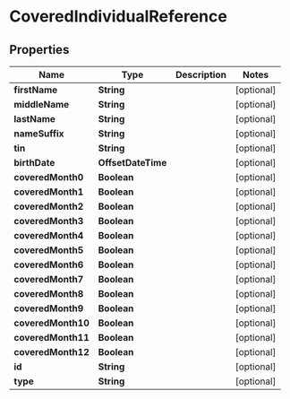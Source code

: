 

# CoveredIndividualReference


## Properties

| Name | Type | Description | Notes |
|------------ | ------------- | ------------- | -------------|
|**firstName** | **String** |  |  [optional] |
|**middleName** | **String** |  |  [optional] |
|**lastName** | **String** |  |  [optional] |
|**nameSuffix** | **String** |  |  [optional] |
|**tin** | **String** |  |  [optional] |
|**birthDate** | **OffsetDateTime** |  |  [optional] |
|**coveredMonth0** | **Boolean** |  |  [optional] |
|**coveredMonth1** | **Boolean** |  |  [optional] |
|**coveredMonth2** | **Boolean** |  |  [optional] |
|**coveredMonth3** | **Boolean** |  |  [optional] |
|**coveredMonth4** | **Boolean** |  |  [optional] |
|**coveredMonth5** | **Boolean** |  |  [optional] |
|**coveredMonth6** | **Boolean** |  |  [optional] |
|**coveredMonth7** | **Boolean** |  |  [optional] |
|**coveredMonth8** | **Boolean** |  |  [optional] |
|**coveredMonth9** | **Boolean** |  |  [optional] |
|**coveredMonth10** | **Boolean** |  |  [optional] |
|**coveredMonth11** | **Boolean** |  |  [optional] |
|**coveredMonth12** | **Boolean** |  |  [optional] |
|**id** | **String** |  |  [optional] |
|**type** | **String** |  |  [optional] |




